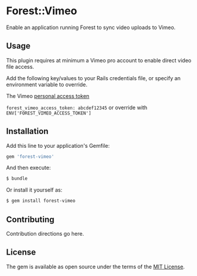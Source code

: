 # Forest::Vimeo
Enable an application running Forest to sync video uploads to Vimeo.

## Usage
This plugin requires at minimum a Vimeo pro account to enable direct video file access.

Add the following key/values to your Rails credentials file, or specify an environment variable to override.

The Vimeo [personal access token](https://developer.vimeo.com/apps/215549#personal_access_tokens)

`forest_vimeo_access_token: abcdef12345` or override with `ENV['FOREST_VIMEO_ACCESS_TOKEN']`

## Installation
Add this line to your application's Gemfile:

```ruby
gem 'forest-vimeo'
```

And then execute:
```bash
$ bundle
```

Or install it yourself as:
```bash
$ gem install forest-vimeo
```

## Contributing
Contribution directions go here.

## License
The gem is available as open source under the terms of the [MIT License](https://opensource.org/licenses/MIT).
